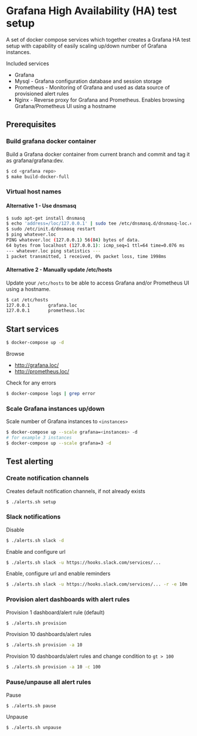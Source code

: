 # Grafana High Availability (HA) test setup

A set of docker compose services which together creates a Grafana HA test setup with capability of easily
scaling up/down number of Grafana instances.

Included services

- Grafana
- Mysql - Grafana configuration database and session storage
- Prometheus - Monitoring of Grafana and used as data source of provisioned alert rules
- Nginx - Reverse proxy for Grafana and Prometheus. Enables browsing Grafana/Prometheus UI using a hostname

## Prerequisites

### Build grafana docker container

Build a Grafana docker container from current branch and commit and tag it as grafana/grafana:dev.

``` bash
$ cd <grafana repo>
$ make build-docker-full
```

### Virtual host names

#### Alternative 1 - Use dnsmasq

``` bash
$ sudo apt-get install dnsmasq
$ echo 'address=/loc/127.0.0.1' | sudo tee /etc/dnsmasq.d/dnsmasq-loc.conf > /dev/null
$ sudo /etc/init.d/dnsmasq restart
$ ping whatever.loc
PING whatever.loc (127.0.0.1) 56(84) bytes of data.
64 bytes from localhost (127.0.0.1): icmp_seq=1 ttl=64 time=0.076 ms
--- whatever.loc ping statistics ---
1 packet transmitted, 1 received, 0% packet loss, time 1998ms
```

#### Alternative 2 - Manually update /etc/hosts

Update your `/etc/hosts` to be able to access Grafana and/or Prometheus UI using a hostname.

``` bash
$ cat /etc/hosts
127.0.0.1       grafana.loc
127.0.0.1       prometheus.loc
```

## Start services

``` bash
$ docker-compose up -d
```

Browse

- http://grafana.loc/
- http://prometheus.loc/

Check for any errors

``` bash
$ docker-compose logs | grep error
```

### Scale Grafana instances up/down

Scale number of Grafana instances to `<instances>`

``` bash
$ docker-compose up --scale grafana=<instances> -d
# for example 3 instances
$ docker-compose up --scale grafana=3 -d
```

## Test alerting

### Create notification channels

Creates default notification channels, if not already exists

``` bash
$ ./alerts.sh setup
```

### Slack notifications

Disable

``` bash
$ ./alerts.sh slack -d
```

Enable and configure url

``` bash
$ ./alerts.sh slack -u https://hooks.slack.com/services/...
```

Enable, configure url and enable reminders

``` bash
$ ./alerts.sh slack -u https://hooks.slack.com/services/... -r -e 10m
```

### Provision alert dashboards with alert rules

Provision 1 dashboard/alert rule (default)

``` bash
$ ./alerts.sh provision
```

Provision 10 dashboards/alert rules

``` bash
$ ./alerts.sh provision -a 10
```

Provision 10 dashboards/alert rules and change condition to `gt > 100`

``` bash
$ ./alerts.sh provision -a 10 -c 100
```

### Pause/unpause all alert rules

Pause

``` bash
$ ./alerts.sh pause
```

Unpause

``` bash
$ ./alerts.sh unpause
```
